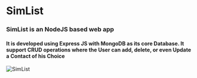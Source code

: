 <h1> SimList </h1>

<h3> SimList is an NodeJS based web app </h3>

<h4> It is developed using Express JS with MongoDB as its core Database. It support CRUD operations where the User can add, delete, or even Update a Contact of his Choice </h4>

![SimList](https://user-images.githubusercontent.com/76864645/130476100-656f15d3-a4d5-45ce-a196-6e349f459fc4.jpg)




